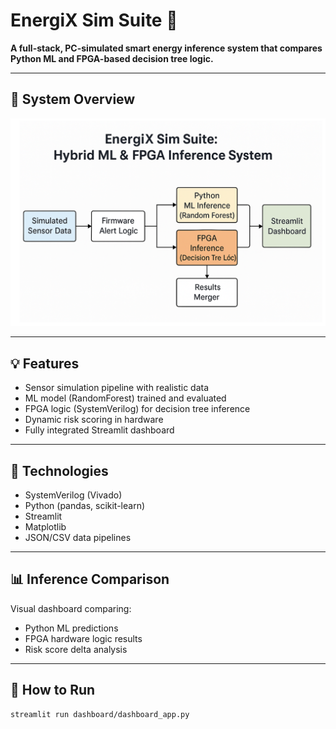 # EnergiX Sim Suite 🚀

**A full-stack, PC-simulated smart energy inference system that compares Python ML and FPGA-based decision tree logic.**

---

## 🧭 System Overview

![EnergiX Flow Diagram](analysis/diagram.png)

---

## 💡 Features
- Sensor simulation pipeline with realistic data
- ML model (RandomForest) trained and evaluated
- FPGA logic (SystemVerilog) for decision tree inference
- Dynamic risk scoring in hardware
- Fully integrated Streamlit dashboard

---

## 🔧 Technologies
- SystemVerilog (Vivado)
- Python (pandas, scikit-learn)
- Streamlit
- Matplotlib
- JSON/CSV data pipelines

---

## 📊 Inference Comparison
Visual dashboard comparing:
- Python ML predictions
- FPGA hardware logic results
- Risk score delta analysis

---

## 🔄 How to Run
```bash
streamlit run dashboard/dashboard_app.py
